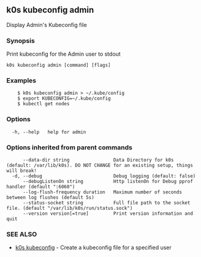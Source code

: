 ## k0s kubeconfig admin

Display Admin's Kubeconfig file

### Synopsis

Print kubeconfig for the Admin user to stdout

```
k0s kubeconfig admin [command] [flags]
```

### Examples

```
	$ k0s kubeconfig admin > ~/.kube/config
	$ export KUBECONFIG=~/.kube/config
	$ kubectl get nodes
```

### Options

```
  -h, --help   help for admin
```

### Options inherited from parent commands

```
      --data-dir string                Data Directory for k0s (default: /var/lib/k0s). DO NOT CHANGE for an existing setup, things will break!
  -d, --debug                          Debug logging (default: false)
      --debugListenOn string           Http listenOn for Debug pprof handler (default ":6060")
      --log-flush-frequency duration   Maximum number of seconds between log flushes (default 5s)
      --status-socket string           Full file path to the socket file. (default "/var/lib/k0s/run/status.sock")
      --version version[=true]         Print version information and quit
```

### SEE ALSO

* [k0s kubeconfig](k0s_kubeconfig.md)	 - Create a kubeconfig file for a specified user

